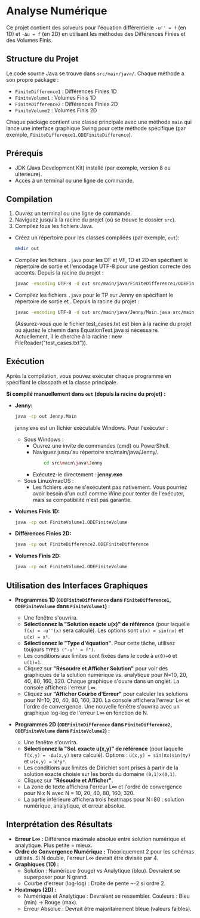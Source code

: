 # Analyse Numérique

Ce projet contient des solveurs pour l'équation différentielle `-u'' = f` (en 1D) et `-Δu = f` (en 2D) en utilisant les méthodes des Différences Finies et des Volumes Finis.

## Structure du Projet

Le code source Java se trouve dans `src/main/java/`. Chaque méthode a son propre package :
*   `FiniteDifference1` : Différences Finies 1D
*   `FiniteVolume1` : Volumes Finis 1D
*   `FiniteDifference2` : Différences Finies 2D
*   `FiniteVolume2` : Volumes Finis 2D

Chaque package contient une classe principale avec une méthode `main` qui lance une interface graphique Swing pour cette méthode spécifique (par exemple, `FiniteDifference1.ODEFiniteDifference`).

## Prérequis

*   JDK (Java Development Kit) installé (par exemple, version 8 ou ultérieure).
*   Accès à un terminal ou une ligne de commande.

## Compilation

1.  Ouvrez un terminal ou une ligne de commande.
2.  Naviguez jusqu'à la racine du projet (où se trouve le dossier `src`).
3.  Compilez tous les fichiers Java.

- Créez un répertoire pour les classes compilées (par exemple, `out`):
    ```bash
    mkdir out
    ```
- Compilez les fichiers `.java` pour les DF et VF, 1D et 2D en spécifiant le répertoire de sortie et l'encodage UTF-8 pour une gestion correcte des accents. Depuis la racine du projet :
    ```bash
    javac -encoding UTF-8 -d out src/main/java/FiniteDifference1/ODEFiniteDifference.java src/main/java/FiniteVolume1/ODEFiniteVolume.java src/main/java/FiniteDifference2/ODEFiniteDifference.java src/main/java/FiniteVolume2/ODEFiniteVolume.java
   ```

- Compilez les fichiers `.java` pour le TP sur Jenny en spécifiant le répertoire de sortie et . Depuis la racine du projet :
    ```bash
    javac -encoding UTF-8 -d out src/main/java/Jenny/Main.java src/main/java/Jenny/EquationSolver.java src/main/java/Jenny/EquationTest.java src/main/java/Jenny/Constants.java src/main/java/Jenny/Imat.java
    ```
  (Assurez-vous que le fichier test_cases.txt est bien à la racine du projet ou ajustez le chemin dans EquationTest.java si nécessaire. Actuellement, il le cherche à la racine : new FileReader("test_cases.txt")).


## Exécution

Après la compilation, vous pouvez exécuter chaque programme en spécifiant le classpath et la classe principale.

**Si compilé manuellement dans `out` (depuis la racine du projet) :**

*   **Jenny:**
    ```bash
    java -cp out Jenny.Main
    ``` 
    jenny.exe est un fichier exécutable Windows. Pour l'exécuter :

    - Sous Windows :
        - Ouvrez une invite de commandes (cmd) ou PowerShell.
        - Naviguez jusqu'au répertoire src/main/java/Jenny/.
            ```bash
                cd src\main\java\Jenny
            ```
        - Exécutez-le directement : **jenny.exe**
    - Sous Linux/macOS :
        - Les fichiers .exe ne s'exécutent pas nativement. Vous pourriez avoir besoin d'un outil comme Wine pour tenter de l'exécuter, mais sa compatibilité n'est pas garantie.

*   **Volumes Finis 1D:**
    ```bash
    java -cp out FiniteVolume1.ODEFiniteVolume
    ```
*   **Différences Finies 2D:**
    ```bash
    java -cp out FiniteDifference2.ODEFiniteDifference
    ```
*   **Volumes Finis 2D:**
    ```bash
    java -cp out FiniteVolume2.ODEFiniteVolume
    ```


## Utilisation des Interfaces Graphiques

*   **Programmes 1D (`ODEFiniteDifference` dans `FiniteDifference1`, `ODEFiniteVolume` dans `FiniteVolume1`) :**
    *   Une fenêtre s'ouvrira.
    *   **Sélectionnez la "Solution exacte u(x)" de référence** (pour laquelle `f(x) = -u''(x)` sera calculé). Les options sont `u(x) = sin(πx)` et `u(x) = x³`.
    *   **Sélectionnez le "Type d'équation"**. Pour cette tâche, utilisez toujours `TYPE3 ("-u'' = f")`.
    *   Les conditions aux limites sont fixées dans le code à `u(0)=0` et `u(1)=1`.
    *   Cliquez sur **"Résoudre et Afficher Solution"** pour voir des graphiques de la solution numérique vs. analytique pour N=10, 20, 40, 80, 160, 320. Chaque graphique s'ouvre dans un onglet. La console affichera l'erreur L∞.
    *   Cliquez sur **"Afficher Courbe d'Erreur"** pour calculer les solutions pour N=10, 20, 40, 80, 160, 320. La console affichera l'erreur L∞ et l'ordre de convergence. Une nouvelle fenêtre s'ouvrira avec un graphique log-log de l'erreur L∞ en fonction de N.

*   **Programmes 2D (`ODEFiniteDifference` dans `FiniteDifference2`, `ODEFiniteVolume` dans `FiniteVolume2`) :**
    *   Une fenêtre s'ouvrira.
    *   **Sélectionnez la "Sol. exacte u(x,y)" de référence** (pour laquelle `f(x,y) = -Δu(x,y)` sera calculé). Options : `u(x,y) = sin(πx)sin(πy)` et `u(x,y) = x³y³`.
    *   Les conditions aux limites de Dirichlet sont prises à partir de la solution exacte choisie sur les bords du domaine `(0,1)x(0,1)`.
    *   Cliquez sur **"Résoudre et Afficher"**.
    *   La zone de texte affichera l'erreur L∞ et l'ordre de convergence pour N x N avec N = 10, 20, 40, 80, 160, 320.
    *   La partie inférieure affichera trois heatmaps pour N=80 : solution numérique, analytique, et erreur absolue.

## Interprétation des Résultats

*   **Erreur L∞ :** Différence maximale absolue entre solution numérique et analytique. Plus petite = mieux.
*   **Ordre de Convergence Numérique :** Théoriquement 2 pour les schémas utilisés. Si N double, l'erreur L∞ devrait être divisée par 4.
*   **Graphiques (1D) :**
    *   Solution : Numérique (rouge) vs Analytique (bleu). Devraient se superposer pour N grand.
    *   Courbe d'erreur (log-log) : Droite de pente ~-2 si ordre 2.
*   **Heatmaps (2D) :**
    *   Numérique et Analytique : Devraient se ressembler. Couleurs : Bleu (min) -> Rouge (max).
    *   Erreur Absolue : Devrait être majoritairement bleue (valeurs faibles).


    
